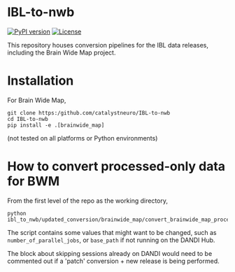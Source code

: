 # IBL-to-nwb
[![PyPI version](https://badge.fury.io/py/ibl-to-nwb.svg)](https://badge.fury.io/py/ibl-to-nwb)
[![License](https://img.shields.io/badge/License-BSD%203--Clause-blue.svg)](https://opensource.org/licenses/BSD-3-Clause)

This repository houses conversion pipelines for the IBL data releases, including the Brain Wide Map project.



# Installation

For Brain Wide Map,

```
git clone https:/github.com/catalystneuro/IBL-to-nwb
cd IBL-to-nwb
pip install -e .[brainwide_map]
```

(not tested on all platforms or Python environments)



# How to convert processed-only data for BWM

From the first level of the repo as the working directory,

```
python ibl_to_nwb/updated_conversion/brainwide_map/convert_brainwide_map_processed_only_parallel.py
```

The script contains some values that might want to be changed, such as `number_of_parallel_jobs`, or `base_path` if not running on the DANDI Hub.

The block about skipping sessions already on DANDI would need to be commented out if a 'patch' conversion + new release is being performed.
